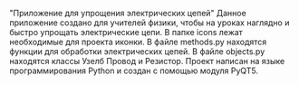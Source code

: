 "Приложение для упрощения электрических цепей"
Данное приложение создано для учителей физики, чтобы на уроках наглядно и быстро упрощать электрические цепи. 
В папке icons лежат необходимые для проекта иконки. 
В файле methods.py находятся функции для обработки электрических цепей. 
В файле objects.py находятся классы Узелб Провод и Резистор.
Проект написан на языке программирования Python и создан с помощью модуля PyQT5.
